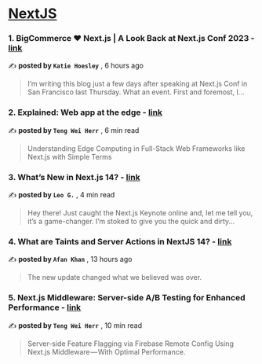 
<h1><a href=https://medium.com/tag/nextjs/recommended target="_blank" rel="noopener noreferrer">NextJS</a></h1>
<h3>1. BigCommerce ❤️ Next.js | A Look Back at Next.js Conf 2023 - <a href=https://medium.com/bigcommerce-developer-blog/bigcommerce-️-next-js-a-look-back-at-next-js-conf-2023-72df27c886f5?source=tag_recommended_feed---------0-84----------nextjs----------82bf45b4_c886_4e23_bc06_f74547b71dfc------- target="_blank" rel="noopener noreferrer">link</a></h3>

✍️ **posted by `Katie Hoesley`** <date> , 6 hours ago</date>

<blockquote>I’m writing this blog just a few days after speaking at Next.js Conf in San Francisco last Thursday. What an event. First and foremost, I…</blockquote>

<h3>2. Explained: Web app at the edge - <a href=https://medium.com/gitconnected/explained-web-app-at-the-edge-fb391985a0a5?source=tag_recommended_feed---------1-107----------nextjs----------82bf45b4_c886_4e23_bc06_f74547b71dfc------- target="_blank" rel="noopener noreferrer">link</a></h3>

✍️ **posted by `Teng Wei Herr`** <date> , 6 min read</date>

<blockquote>Understanding Edge Computing in Full-Stack Web Frameworks like Next.js with Simple Terms</blockquote>

<h3>3. What’s New in Next.js 14? - <a href=https://medium.com/javascript-in-plain-english/whats-new-in-next-js-14-c49f9167b7c3?source=tag_recommended_feed---------2-85----------nextjs----------82bf45b4_c886_4e23_bc06_f74547b71dfc------- target="_blank" rel="noopener noreferrer">link</a></h3>

✍️ **posted by `Leo G.`** <date> , 4 min read</date>

<blockquote>Hey there! Just caught the Next.js Keynote online and, let me tell you, it’s a game-changer. I’m stoked to give you the quick and dirty…</blockquote>

<h3>4. What are Taints and Server Actions in NextJS 14? - <a href=https://medium.com/javascript-in-plain-english/what-are-taints-and-server-actions-in-nextjs-14-b1e2e20d7485?source=tag_recommended_feed---------3-84----------nextjs----------82bf45b4_c886_4e23_bc06_f74547b71dfc------- target="_blank" rel="noopener noreferrer">link</a></h3>

✍️ **posted by `Afan Khan`** <date> , 13 hours ago</date>

<blockquote>The new update changed what we believed was over.</blockquote>

<h3>5. Next.js Middleware: Server-side A/B Testing for Enhanced Performance - <a href=https://medium.com/gitconnected/next-js-middleware-server-side-a-b-testing-for-enhanced-performance-f13ed0aa0b40?source=tag_recommended_feed---------4-107----------nextjs----------82bf45b4_c886_4e23_bc06_f74547b71dfc------- target="_blank" rel="noopener noreferrer">link</a></h3>

✍️ **posted by `Teng Wei Herr`** <date> , 10 min read</date>

<blockquote>Server-side Feature Flagging via Firebase Remote Config Using Next.js Middleware — With Optimal Performance.</blockquote>

